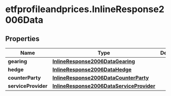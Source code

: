 # etfprofileandprices.InlineResponse2006Data

## Properties

Name | Type | Description | Notes
------------ | ------------- | ------------- | -------------
**gearing** | [**InlineResponse2006DataGearing**](InlineResponse2006DataGearing.md) |  | [optional] 
**hedge** | [**InlineResponse2006DataHedge**](InlineResponse2006DataHedge.md) |  | [optional] 
**counterParty** | [**InlineResponse2006DataCounterParty**](InlineResponse2006DataCounterParty.md) |  | [optional] 
**serviceProvider** | [**InlineResponse2006DataServiceProvider**](InlineResponse2006DataServiceProvider.md) |  | [optional] 


